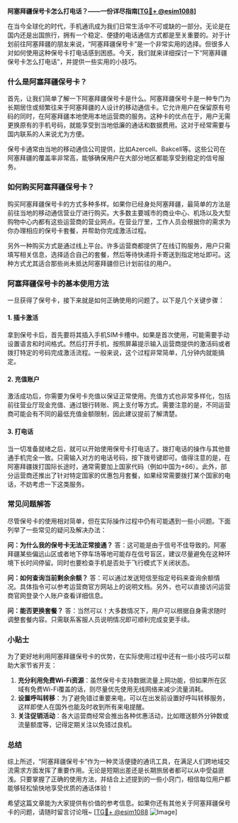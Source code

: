 **阿塞拜疆保号卡怎么打电话？——一份详尽指南[[TG💪+ @esim1088](https://t.me/s/esim1088)]**

在当今全球化的时代，手机通讯成为我们日常生活中不可或缺的一部分。无论是在国内还是出国旅行，拥有一个稳定、便捷的电话通信方式都是至关重要的。对于计划前往阿塞拜疆的朋友来说，“阿塞拜疆保号卡”是一个非常实用的选择。但很多人对如何使用这种保号卡打电话感到困惑。今天，我们就来详细探讨一下“阿塞拜疆保号卡怎么打电话”，并提供一些实用的小技巧。

### 什么是阿塞拜疆保号卡？

首先，让我们简单了解一下阿塞拜疆保号卡是什么。阿塞拜疆保号卡是一种专门为长期居住或频繁往来于阿塞拜疆的人设计的移动通信卡。它允许用户在保留原有号码的同时，在阿塞拜疆本地使用本地运营商的服务。这种卡的优点在于，用户无需更换原有的手机号码，就能享受到当地低廉的通话和数据费用。这对于经常需要与国内联系的人来说尤为方便。

保号卡通常由当地的移动通信公司提供，比如Azercell、Bakcell等。这些公司在阿塞拜疆的覆盖率非常高，能够确保用户在大部分地区都能享受到稳定的信号服务。

### 如何购买阿塞拜疆保号卡？

购买阿塞拜疆保号卡的方式多种多样。如果你已经身处阿塞拜疆，最简单的方法是前往当地的移动通信营业厅进行购买。大多数主要城市的商业中心、机场以及大型购物中心内都有这些运营商的营业网点。在营业厅里，工作人员会根据你的需求为你办理相应的保号卡套餐，并帮助你完成激活过程。

另外一种购买方式是通过线上平台。许多运营商都提供了在线订购服务，用户只需填写相关信息，选择适合自己的套餐，然后等待快递将卡寄送到指定地址即可。这种方式尤其适合那些尚未抵达阿塞拜疆但已计划前往的用户。

### 阿塞拜疆保号卡的基本使用方法

一旦获得了保号卡，接下来就是如何正确使用的问题了。以下是几个关键步骤：

#### 1. 插卡激活
拿到保号卡后，首先要将其插入手机SIM卡槽中。如果是首次使用，可能需要手动设置语言和时间格式。然后打开手机，按照屏幕提示输入运营商提供的激活码或者拨打特定的号码完成激活流程。一般来说，这个过程非常简单，几分钟内就能搞定。

#### 2. 充值账户
激活成功后，你需要为保号卡充值以保证正常使用。充值方式也非常多样化，包括前往营业厅现金充值、通过银行转账、网上支付等方式。需要注意的是，不同运营商可能会有不同的最低充值金额限制，因此建议提前了解清楚。

#### 3. 打电话
当一切准备就绪之后，就可以开始使用保号卡打电话了。拨打电话的操作与其他普通手机完全一致。只需输入对方的电话号码，按下拨号键即可。值得注意的是，在阿塞拜疆拨打国际长途时，通常需要加上国家代码（例如中国为+86）。此外，部分运营商还推出了针对特定国家的优惠包月套餐，如果经常需要拨打某个国家的电话，不妨考虑一下这类服务。

### 常见问题解答

尽管保号卡的使用相对简单，但在实际操作过程中仍有可能遇到一些小问题。下面列举了一些常见的疑问及解决办法：

**问：为什么我的保号卡无法正常接通？**
答：这可能是由于信号不佳导致的。阿塞拜疆某些偏远山区或者地下停车场等地可能存在信号盲区，建议尽量避免在这种环境下长时间停留。同时也要检查手机是否处于飞行模式下关闭状态。

**问：如何查询当前剩余余额？**
答：可以通过发送短信至指定号码来查询余额情况。具体指令可以参考运营商官方网站上的说明文档。另外，也可以直接访问运营商官网登录个人账户查看详细信息。

**问：能否更换套餐？**
答：当然可以！大多数情况下，用户可以根据自身需求随时调整套餐内容。只需联系客服人员说明情况即可顺利完成变更手续。

### 小贴士

为了更好地利用阿塞拜疆保号卡的优势，在实际使用过程中还有一些小技巧可以帮助大家节省开支：

1. **充分利用免费Wi-Fi资源**：虽然保号卡支持数据流量上网功能，但如果所在区域有免费Wi-Fi覆盖的话，则尽量优先使用无线网络来减少流量消耗。
2. **设置呼叫转移**：为了避免错过重要来电，可以在出发前设置好呼叫转移服务，这样即使人在国外也能及时收到所有来电提醒。
3. **关注促销活动**：各大运营商经常会推出各种优惠活动，比如赠送额外分钟数或流量额度等，记得定期关注以免错过良机。

### 总结

综上所述，“阿塞拜疆保号卡”作为一种灵活便捷的通讯工具，在满足人们跨地域交流需求方面发挥了重要作用。无论是短期出差还是长期旅居者都可以从中受益匪浅。只要掌握了正确的使用方法，并结合上述提到的一些小窍门，相信每位用户都能够轻松愉快地享受优质的通话体验！

希望这篇文章能为大家提供有价值的参考信息。如果你还有其他关于阿塞拜疆保号卡的问题，请随时留言讨论哦~ [[TG💪+ @esim1088](https://t.me/s/esim1088) ![Image](https://i.postimg.cc/4NQfJmqS/Snipaste-2025-05-13-00-14-12.png)]